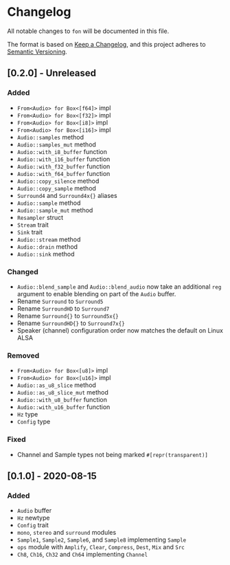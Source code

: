 # Changelog
All notable changes to `fon` will be documented in this file.

The format is based on [Keep a Changelog](https://keepachangelog.com/en/1.0.0/),
and this project adheres to [Semantic Versioning](https://github.com/AldaronLau/semver).

## [0.2.0] - Unreleased
### Added
 - `From<Audio> for Box<[f64]>` impl
 - `From<Audio> for Box<[f32]>` impl
 - `From<Audio> for Box<[i8]>` impl
 - `From<Audio> for Box<[i16]>` impl
 - `Audio::samples` method
 - `Audio::samples_mut` method
 - `Audio::with_i8_buffer` function
 - `Audio::with_i16_buffer` function
 - `Audio::with_f32_buffer` function
 - `Audio::with_f64_buffer` function
 - `Audio::copy_silence` method
 - `Audio::copy_sample` method
 - `Surround4` and `Surround4x{}` aliases
 - `Audio::sample` method
 - `Audio::sample_mut` method
 - `Resampler` struct
 - `Stream` trait
 - `Sink` trait
 - `Audio::stream` method
 - `Audio::drain` method
 - `Audio::sink` method

### Changed
 - `Audio::blend_sample` and `Audio::blend_audio` now take an additional `reg`
   argument to enable blending on part of the `Audio` buffer.
 - Rename `Surround` to `Surround5`
 - Rename `SurroundHD` to `Surround7`
 - Rename `Surround{}` to `Surround5x{}`
 - Rename `SurroundHD{}` to `Surround7x{}`
 - Speaker (channel) configuration order now matches the default on Linux ALSA

### Removed
 - `From<Audio> for Box<[u8]>` impl
 - `From<Audio> for Box<[u16]>` impl
 - `Audio::as_u8_slice` method
 - `Audio::as_u8_slice_mut` method
 - `Audio::with_u8_buffer` function
 - `Audio::with_u16_buffer` function
 - `Hz` type
 - `Config` type

### Fixed
 - Channel and Sample types not being marked `#[repr(transparent)]`

## [0.1.0] - 2020-08-15
### Added
 - `Audio` buffer
 - `Hz` newtype
 - `Config` trait
 - `mono`, `stereo` and `surround` modules
 - `Sample1`, `Sample2`, `Sample6`, and `Sample8` implementing `Sample`
 - `ops` module with `Amplify`, `Clear`, `Compress`, `Dest`, `Mix` and `Src`
 - `Ch8`, `Ch16`, `Ch32` and `Ch64` implementing `Channel`
